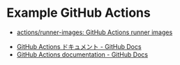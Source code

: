 # Example GitHub Actions

- [actions/runner-images: GitHub Actions runner images](https://github.com/actions/runner-images)

* [GitHub Actions ドキュメント - GitHub Docs](https://docs.github.com/ja/actions)
* [GitHub Actions documentation - GitHub Docs](https://docs.github.com/en/actions)
